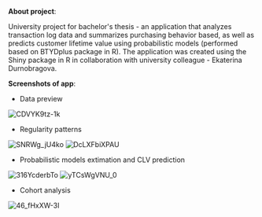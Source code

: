 **About project**:

University project for bachelor's thesis - an application that analyzes transaction log data and summarizes purchasing behavior based, as well as predicts customer lifetime value using probabilistic models (performed based on BTYDplus package in R).
The application was created using the Shiny package in R in collaboration with university colleague - Ekaterina Durnobragova.


**Screenshots of app**:


- Data preview

![CDVYK9tz-1k](https://github.com/user-attachments/assets/d4702dda-fc5f-48e1-9e51-7d533b7e9c91)

- Regularity patterns

![SNRWg_jU4ko](https://github.com/user-attachments/assets/572c0b9b-0d38-43a7-9608-ff320d5a703d)
![DcLXFbiXPAU](https://github.com/user-attachments/assets/781e68bf-2d8f-47d8-b25b-e28cd261fb03)

- Probabilistic models extimation and CLV prediction

![316YcderbTo](https://github.com/user-attachments/assets/8b7a333b-182e-40a2-875b-a41096e7c0bc)
![yTCsWgVNU_0](https://github.com/user-attachments/assets/084dfc8c-6d02-4621-9dd0-bafa3e389e81)

- Cohort analysis

![46_fHxXW-3I](https://github.com/user-attachments/assets/da801827-674a-430f-8e88-989797216c2a)
